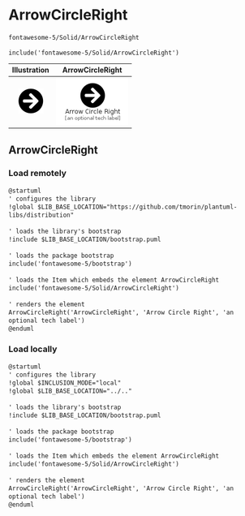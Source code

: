 # ArrowCircleRight


```text
fontawesome-5/Solid/ArrowCircleRight
```

```text
include('fontawesome-5/Solid/ArrowCircleRight')
```



| Illustration | ArrowCircleRight |
| :---: | :---: |
| ![illustration for Illustration](../../fontawesome-5/Solid/ArrowCircleRight.png) | ![illustration for ArrowCircleRight](../../fontawesome-5/Solid/ArrowCircleRight.Local.png) |




## ArrowCircleRight

### Load remotely
```plantuml
@startuml
' configures the library
!global $LIB_BASE_LOCATION="https://github.com/tmorin/plantuml-libs/distribution"

' loads the library's bootstrap
!include $LIB_BASE_LOCATION/bootstrap.puml

' loads the package bootstrap
include('fontawesome-5/bootstrap')

' loads the Item which embeds the element ArrowCircleRight
include('fontawesome-5/Solid/ArrowCircleRight')

' renders the element
ArrowCircleRight('ArrowCircleRight', 'Arrow Circle Right', 'an optional tech label')
@enduml
```

### Load locally
```plantuml
@startuml
' configures the library
!global $INCLUSION_MODE="local"
!global $LIB_BASE_LOCATION="../.."

' loads the library's bootstrap
!include $LIB_BASE_LOCATION/bootstrap.puml

' loads the package bootstrap
include('fontawesome-5/bootstrap')

' loads the Item which embeds the element ArrowCircleRight
include('fontawesome-5/Solid/ArrowCircleRight')

' renders the element
ArrowCircleRight('ArrowCircleRight', 'Arrow Circle Right', 'an optional tech label')
@enduml
```

